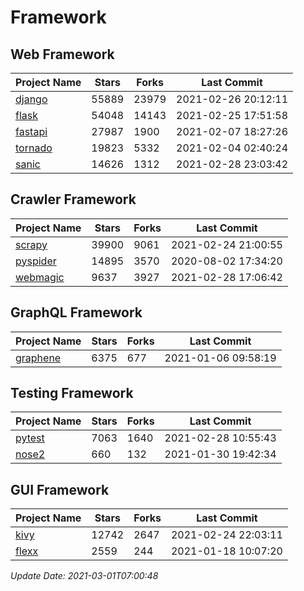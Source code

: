 # Framework

## Web Framework
| Project Name | Stars | Forks | Last Commit |
| ------------ | ----- | ----- | ----------- |
| [django](https://github.com/django/django) | 55889 | 23979 | 2021-02-26 20:12:11 |
| [flask](https://github.com/pallets/flask) | 54048 | 14143 | 2021-02-25 17:51:58 |
| [fastapi](https://github.com/tiangolo/fastapi) | 27987 | 1900 | 2021-02-07 18:27:26 |
| [tornado](https://github.com/tornadoweb/tornado) | 19823 | 5332 | 2021-02-04 02:40:24 |
| [sanic](https://github.com/sanic-org/sanic) | 14626 | 1312 | 2021-02-28 23:03:42 |

## Crawler Framework
| Project Name | Stars | Forks | Last Commit |
| ------------ | ----- | ----- | ----------- |
| [scrapy](https://github.com/scrapy/scrapy) | 39900 | 9061 | 2021-02-24 21:00:55 |
| [pyspider](https://github.com/binux/pyspider) | 14895 | 3570 | 2020-08-02 17:34:20 |
| [webmagic](https://github.com/code4craft/webmagic) | 9637 | 3927 | 2021-02-28 17:06:42 |

## GraphQL Framework
| Project Name | Stars | Forks | Last Commit |
| ------------ | ----- | ----- | ----------- |
| [graphene](https://github.com/graphql-python/graphene) | 6375 | 677 | 2021-01-06 09:58:19 |

## Testing Framework
| Project Name | Stars | Forks | Last Commit |
| ------------ | ----- | ----- | ----------- |
| [pytest](https://github.com/pytest-dev/pytest) | 7063 | 1640 | 2021-02-28 10:55:43 |
| [nose2](https://github.com/nose-devs/nose2) | 660 | 132 | 2021-01-30 19:42:34 |

## GUI Framework
| Project Name | Stars | Forks | Last Commit |
| ------------ | ----- | ----- | ----------- |
| [kivy](https://github.com/kivy/kivy) | 12742 | 2647 | 2021-02-24 22:03:11 |
| [flexx](https://github.com/flexxui/flexx) | 2559 | 244 | 2021-01-18 10:07:20 |

*Update Date: 2021-03-01T07:00:48*